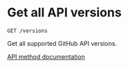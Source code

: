 # Get all API versions

`GET /versions`

Get all supported GitHub API versions.

[API method documentation](https://docs.github.com/rest/meta/meta#get-all-api-versions)
